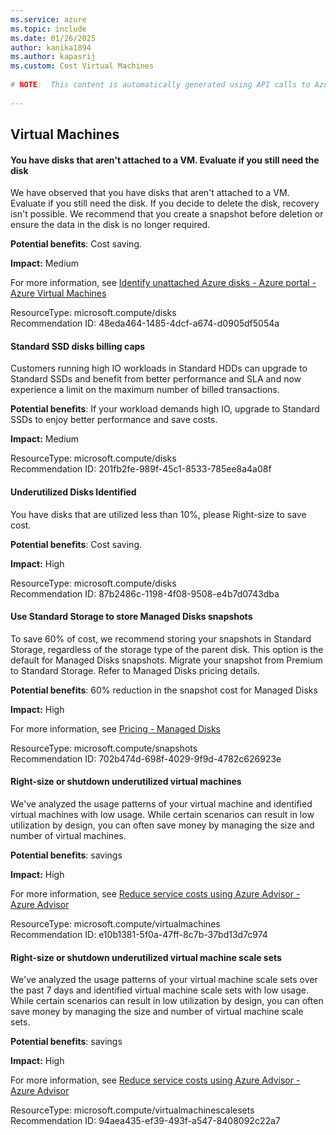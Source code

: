 ```yaml
---
ms.service: azure
ms.topic: include
ms.date: 01/26/2025
author: kanika1894
ms.author: kapasrij
ms.custom: Cost Virtual Machines
  
# NOTE:  This content is automatically generated using API calls to Azure. Any edits made on these files will be overwritten in the next run of the script. 
  
---
```

  
## Virtual Machines  
  
<!--48eda464-1485-4dcf-a674-d0905df5054a_begin-->

#### You have disks that aren't attached to a VM. Evaluate if you still need the disk  
  
We have observed that you have disks that aren't attached to a VM. Evaluate if you still need the disk. If you decide to delete the disk, recovery isn't possible. We recommend that you create a snapshot before deletion or ensure the data in the disk is no longer required.  
  
**Potential benefits**: Cost saving.  

**Impact:** Medium
  
For more information, see [Identify unattached Azure disks - Azure portal - Azure Virtual Machines ](https://aka.ms/unattacheddisks)  

ResourceType: microsoft.compute/disks  
Recommendation ID: 48eda464-1485-4dcf-a674-d0905df5054a  


<!--48eda464-1485-4dcf-a674-d0905df5054a_end-->

<!--201fb2fe-989f-45c1-8533-785ee8a4a08f_begin-->

#### Standard SSD disks billing caps  
  
Customers running high IO workloads in Standard HDDs can upgrade to Standard SSDs and benefit from better performance and SLA and now experience a limit on the maximum number of billed transactions.  
  
**Potential benefits**: If your workload demands high IO, upgrade to Standard SSDs to enjoy better performance and save costs.  

**Impact:** Medium
  
  

ResourceType: microsoft.compute/disks  
Recommendation ID: 201fb2fe-989f-45c1-8533-785ee8a4a08f  


<!--201fb2fe-989f-45c1-8533-785ee8a4a08f_end-->

<!--87b2486c-1198-4f08-9508-e4b7d0743dba_begin-->

#### Underutilized Disks Identified  
  
You have disks that are utilized less than 10%, please Right-size to save cost.  
  
**Potential benefits**: Cost saving.  

**Impact:** High
  
  

ResourceType: microsoft.compute/disks  
Recommendation ID: 87b2486c-1198-4f08-9508-e4b7d0743dba  


<!--87b2486c-1198-4f08-9508-e4b7d0743dba_end-->

<!--702b474d-698f-4029-9f9d-4782c626923e_begin-->

#### Use Standard Storage to store Managed Disks snapshots  
  
To save 60% of cost, we recommend storing your snapshots in Standard Storage, regardless of the storage type of the parent disk. This option is the default for Managed Disks snapshots. Migrate your snapshot from Premium to Standard Storage. Refer to Managed Disks pricing details.  
  
**Potential benefits**: 60% reduction in the snapshot cost for Managed Disks  

**Impact:** High
  
For more information, see [Pricing - Managed Disks ](https://aka.ms/aa_manageddisksnapshot_learnmore)  

ResourceType: microsoft.compute/snapshots  
Recommendation ID: 702b474d-698f-4029-9f9d-4782c626923e  


<!--702b474d-698f-4029-9f9d-4782c626923e_end-->

<!--e10b1381-5f0a-47ff-8c7b-37bd13d7c974_begin-->

#### Right-size or shutdown underutilized virtual machines  
  
We've analyzed the usage patterns of your virtual machine and identified virtual machines with low usage. While certain scenarios can result in low utilization by design, you can often save money by managing the size and number of virtual machines.  
  
**Potential benefits**: savings  

**Impact:** High
  
For more information, see [Reduce service costs using Azure Advisor - Azure Advisor ](https://aka.ms/aa_lowusagerec_learnmore)  

ResourceType: microsoft.compute/virtualmachines  
Recommendation ID: e10b1381-5f0a-47ff-8c7b-37bd13d7c974  


<!--e10b1381-5f0a-47ff-8c7b-37bd13d7c974_end-->

<!--94aea435-ef39-493f-a547-8408092c22a7_begin-->

#### Right-size or shutdown underutilized virtual machine scale sets  
  
We've analyzed the usage patterns of your virtual machine scale sets over the past 7 days and identified virtual machine scale sets with low usage. While certain scenarios can result in low utilization by design, you can often save money by managing the size and number of virtual machine scale sets.  
  
**Potential benefits**: savings  

**Impact:** High
  
For more information, see [Reduce service costs using Azure Advisor - Azure Advisor ](https://aka.ms/aa_lowusagerec_vmss_learnmore)  

ResourceType: microsoft.compute/virtualmachinescalesets  
Recommendation ID: 94aea435-ef39-493f-a547-8408092c22a7  


<!--94aea435-ef39-493f-a547-8408092c22a7_end-->

<!--articleBody-->
